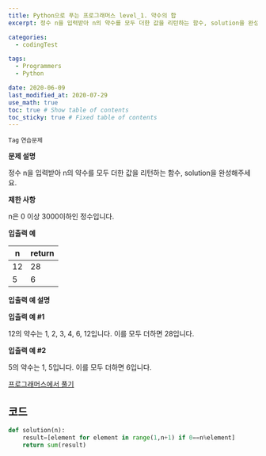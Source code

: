 ```yaml
---
title: Python으로 푸는 프로그래머스 level_1. 약수의 합
excerpt: 정수 n을 입력받아 n의 약수를 모두 더한 값을 리턴하는 함수, solution을 완성해주세요.

categories:
  - codingTest

tags:
  - Programmers
  - Python

date: 2020-06-09
last_modified_at: 2020-07-29
use_math: true
toc: true # Show table of contents
toc_sticky: true # Fixed table of contents
---
```


`Tag` `연습문제`<br>



**문제 설명**

정수 n을 입력받아 n의 약수를 모두 더한 값을 리턴하는 함수, solution을 완성해주세요.

**제한 사항**

n은 0 이상 3000이하인 정수입니다.

**입출력 예**

n	|return
--|--
12|	28
5	|6

**입출력 예 설명**

**입출력 예 #1**

12의 약수는 1, 2, 3, 4, 6, 12입니다. 이를 모두 더하면 28입니다.

**입출력 예 #2**

5의 약수는 1, 5입니다. 이를 모두 더하면 6입니다.

[프로그래머스에서 풀기](https://programmers.co.kr/learn/courses/30/lessons/12928)

## 코드
```python
def solution(n):
    result=[element for element in range(1,n+1) if 0==n%element]
    return sum(result)
```
